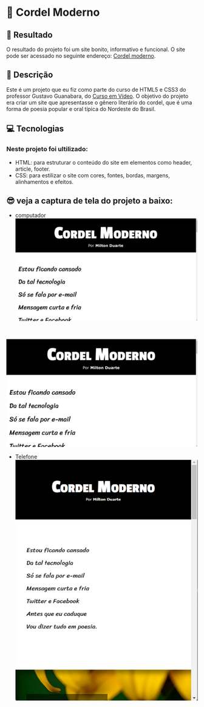 # 🚀 Cordel Moderno

## 🔗 Resultado

O resultado do projeto foi um site bonito, informativo e funcional.
O site pode ser acessado no seguinte endereço: [Cordel moderno](https://mariana549.github.io/cordel-moderno/).

## 📝 Descrição
Este é um projeto que eu fiz como parte do curso de HTML5 e CSS3 do professor Gustavo Guanabara, do [Curso em Vídeo](https://www.youtube.com/@CursoemVideo). O objetivo do projeto era criar um site que apresentasse o gênero literário do cordel, que é uma forma de poesia popular e oral típica do Nordeste do Brasil.

## 💻 Tecnologias

### Neste projeto foi ultilizado:
- HTML: para estruturar o conteúdo do site em elementos como header, article, footer.
- CSS: para estilizar o site com cores, fontes, bordas, margens, alinhamentos e efeitos.


## 😎 veja a captura de tela do projeto a baixo:
- computador
![computador](capturas/desktopCaptura%20de%20tela%202023-11-20%20143033.png)
<br>

![computador segunda imagem](capturas/desktopCaptura%20de%20tela%202023-11-20%20143033.png)
<br>

- Telefone <br>
![telefone](capturas/telefoneCaptura%20de%20tela%202023-11-20%20143054.png)
